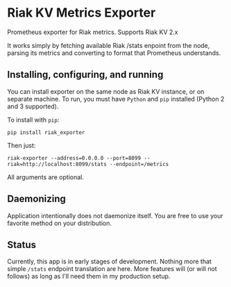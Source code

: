 # Riak KV Metrics Exporter

Prometheus exporter for Riak metrics.
Supports Riak KV 2.x

It works simply by fetching available Riak /stats enpoint from the node, parsing its metrics 
and converting to format that Prometheus understands.

## Installing, configuring, and running

You can install exporter on the same node as Riak KV instance, or on separate machine.
To run, you must have ``Python`` and ``pip`` installed (Python 2 and 3 supported).

To install with ``pip``:

```
pip install riak_exporter
```

Then just:

```
riak-exporter --address=0.0.0.0 --port=8099 --riak=http://localhost:8099/stats --endpoint=/metrics
```

All arguments are optional.
 
## Daemonizing

Application intentionally does not daemonize itself. You are free to use your favorite method on your distribution.

## Status

Currently, this app is in early stages of development. Nothing more that simple ``/stats`` endpoint translation
are here. More features will (or will not follows) as long as I'll need them in my production setup.
